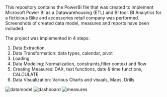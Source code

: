 
This repository contains the PowerBI file that was created to implement Microsoft Power BI as a Datawarehousing (ETL) and BI tool. BI Analytics for a ficticious Bike and accessories retail company was performed.
Screenshots of created data model, measures and reports have been included.

The project was implemented in 4 steps:
1. Data Extraction
2. Data Transformation: data types, calendar, pivot
3. Loading
4. Data Modeling: Normalization, constraints,filter context and flow
5. Creating Measures: DAX, text functions, date & time functions, CALCULATE
6. Data Visualization: Various Charts and visuals, Maps, Drills
 

![datamodel](https://github.com/hhakhilesh/PoweBIProject/assets/141318384/95e6e61c-cf28-4cbc-abd5-f2a3489c4617)
![dashboard](https://github.com/hhakhilesh/PoweBIProject/assets/141318384/9543ba3d-8994-4237-b175-999af0443ce0)
![measures](https://github.com/hhakhilesh/PoweBIProject/assets/141318384/f3705793-a7df-47e0-a968-d81c5608330b)
